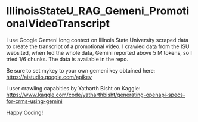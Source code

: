 # IllinoisStateU_RAG_Gemeni_PromotionalVideoTranscript
I use Google Gemeni long context on Illinois State University scraped data to create the transcript of a promotional video.
I crawled data from the ISU websited, when fed the whole data, Gemini reported above 5 M tokens, so I tried 1/6 chunks. The data is available in the repo.

Be sure to set mykey to your own gemeni key obtained here:
https://aistudio.google.com/apikey

I user crawling capabities by Yatharth Bisht on Kaggle:
https://www.kaggle.com/code/yatharthbisht/generating-openapi-specs-for-crms-using-gemini



Happy Coding!
